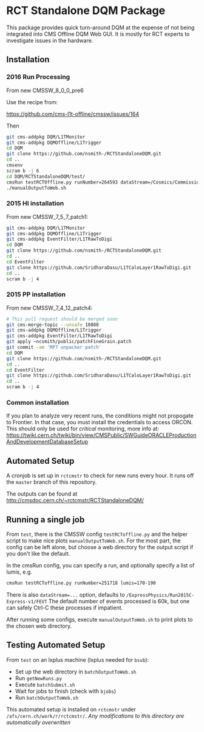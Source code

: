 RCT Standalone DQM Package
==========================

This package provides quick turn-around DQM at the expense of not being integrated into CMS Offline DQM Web GUI.
It is mostly for RCT experts to investigate issues in the hardware.

Installation
------------

### 2016 Run Processing

From new CMSSW_8_0_0_pre6 

Use the recipe from: 

   https://github.com/cms-l1t-offline/cmssw/issues/164

Then 

```bash
git cms-addpkg DQM/L1TMonitor
git cms-addpkg DQMOffline/L1Trigger
cd DQM
git clone https://github.com/nsmith-/RCTStandaloneDQM.git
cd ..
cmsenv
scram b -j 6
cd DQM/RCTStandaloneDQM/test/
cmsRun testRCTOffline.py runNumber=264593 dataStream=/Cosmics/Commissioning2016-v1/RAW
./manualOutputToWeb.sh
```

### 2015 HI installation
From new CMSSW_7_5_7_patch1:

```bash
git cms-addpkg DQM/L1TMonitor
git cms-addpkg DQMOffline/L1Trigger
git cms-addpkg EventFilter/L1TRawToDigi
cd DQM
git clone https://github.com/nsmith-/RCTStandaloneDQM.git
cd ..
cd EventFilter
git clone https://github.com/SridharaDasu/L1TCaloLayer1RawToDigi.git
cd ..
scram b -j 4
```

### 2015 PP installation
From new CMSSW_7_4_12_patch4:

```bash
# This pull request should be merged soon
git cms-merge-topic --unsafe 10880
git cms-addpkg DQMOffline/L1Trigger
git cms-addpkg EventFilter/L1TRawToDigi
git apply ~ncsmith/public/patchFineGrain.patch
git commit -am 'MP7 unpacker patch'
cd DQM
git clone https://github.com/nsmith-/RCTStandaloneDQM.git
cd ..
cd EventFilter
git clone https://github.com/SridharaDasu/L1TCaloLayer1RawToDigi.git
cd ..
scram b -j 4
```

### Common installation
If you plan to analyze very recent runs, the conditions might not propogate to Frontier.
In that case, you must install the credentials to access ORCON.  This should only be used
for *critical* monitoring, more info at:
https://twiki.cern.ch/twiki/bin/view/CMSPublic/SWGuideORACLEProductionAndDevelopmentDatabaseSetup

Automated Setup
---------------
A cronjob is set up in `rctcmstr` to check for new runs every hour.
It runs off the `master` branch of this repository.

The outputs can be found at http://cmsdoc.cern.ch/~rctcmstr/RCTStandaloneDQM/

Running a single job
--------------------
From `test`, there is the CMSSW config `testRCToffline.py` and the helper script to make nice plots `manualOutputToWeb.sh`.
For the most part, the config can be left alone, but choose a web directory for the output script if you don't like the default.

In the cmsRun config, you can specify a run, and optionally specify a list of lumis, e.g.
```bash
cmsRun testRCToffline.py runNumber=251718 lumis=170-190
```
There is also `dataStream=...` option, defaults to `/ExpressPhysics/Run2015C-Express-v1/FEVT`
The default number of events processed is 60k, but one can safely Ctrl-C these processes if impatient.

After running some configs, execute `manualOutputToWeb.sh` to print plots to the chosen web directory.

Testing Automated Setup
-----------------------
From `test` on an lxplus machine (lxplus needed for `bsub`):
   * Set up the web directory in `batchOutputToWeb.sh`
   * Run `getNewRuns.py`
   * Execute `batchSubmit.sh`
   * Wait for jobs to finish (check with `bjobs`)
   * Run `batchOutputToWeb.sh`

This automated setup is installed on `rctcmstr` under `/afs/cern.ch/work/r/rctcmstr/`.
*Any modifications to this directory are automatically overwritten*
